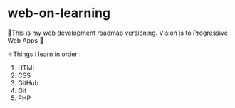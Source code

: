 # web-on-learning

🌳This is my web development roadmap versioning. Vision is to Progressive Web Apps 🌆

⚛️Things i learn in order :

1.  HTML
2.  CSS
3.  GitHub
4.  Git
5.  PHP
